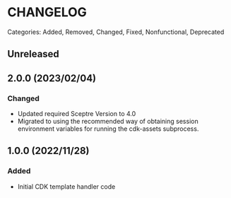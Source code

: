 # CHANGELOG
Categories: Added, Removed, Changed, Fixed, Nonfunctional, Deprecated

## Unreleased

## 2.0.0 (2023/02/04)

### Changed
- Updated required Sceptre Version to 4.0
- Migrated to using the recommended way of obtaining session environment variables for running the
  cdk-assets subprocess.

## 1.0.0 (2022/11/28)

### Added

- Initial CDK template handler code

